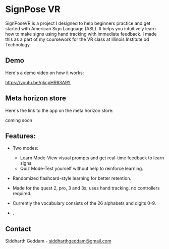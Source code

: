 
# SignPose VR

SignPoseVR is a project I designed to help beginners practice and get started with American Sign Language (ASL). It helps you intuitively learn how to make signs using hand tracking with immediate feedback. I made this as a part of my coursework for the VR class at Illinois Institute od Technology.

## Demo

Here's a demo video on how it works:

https://youtu.be/qkcpHR63A9Y 

## Meta horizon store

Here's the link to the app on the meta horizon store:

coming soon

 ## Features:

- Two modes:
    * Learn Mode-View visual prompts and get real-time feedback to learn signs.
    * Quiz Mode-Test yourself without help to reinforce learning.

- Randomized flashcard-style learning for better retention.

- Made for the quest 2, pro, 3 and 3s; uses hand tracking, no controllers required.

- Currently the vocabulary consists of the 26 alphabets and digits 0-9.

- .

## Contact

Siddharth Geddam - siddharthgeddam@gmail.com
